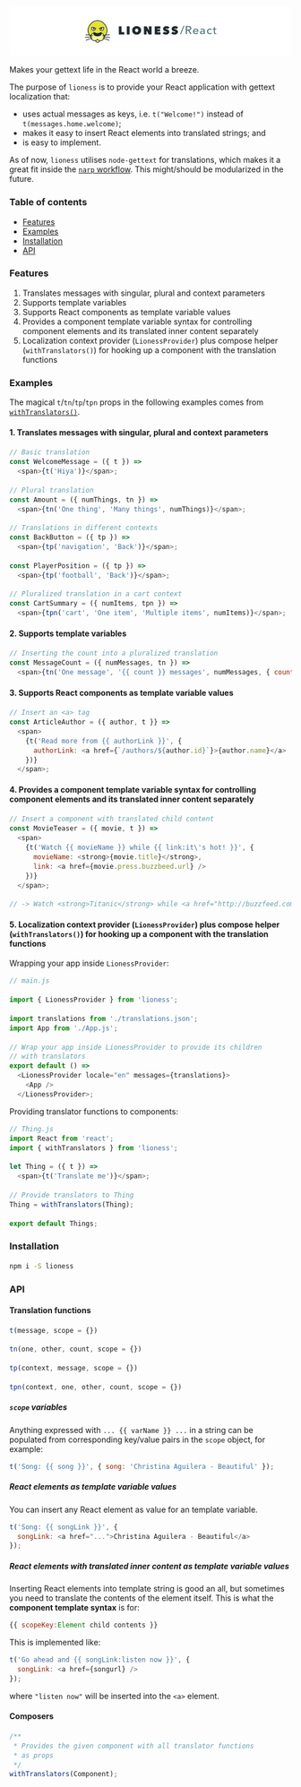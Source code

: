 ![lioness](docs/lioness-react.png)

Makes your gettext life in the React world a breeze.

The purpose of `lioness` is to provide your React application with gettext localization that:

* uses actual messages as keys, i.e. `t("Welcome!")` instead of `t(messages.home.welcome)`;
* makes it easy to insert React elements into translated strings; and
* is easy to implement.

As of now, `lioness` utilises `node-gettext` for translations, which makes it a great fit inside the [`narp` workflow](https://github.com/laget-se/narp). This might/should be modularized in the future.

### Table of contents

* [Features](#features)
* [Examples](#examples)
* [Installation](#installation)
* [API](#api)

### Features

1. Translates messages with singular, plural and context parameters
2. Supports template variables
3. Supports React components as template variable values
4. Provides a component template variable syntax for controlling component elements and its translated inner content separately
5. Localization context provider (`LionessProvider`) plus compose helper (`withTranslators()`) for hooking up a component with the translation functions

### Examples

The magical `t`/`tn`/`tp`/`tpn` props in the following examples comes from [`withTranslators()`](#composers).

#### 1. Translates messages with singular, plural and context parameters

```js
// Basic translation
const WelcomeMessage = ({ t }) =>
  <span>{t('Hiya')}</span>;

// Plural translation
const Amount = ({ numThings, tn }) =>
  <span>{tn('One thing', 'Many things', numThings)}</span>;

// Translations in different contexts
const BackButton = ({ tp }) =>
  <span>{tp('navigation', 'Back')}</span>;

const PlayerPosition = ({ tp }) =>
  <span>{tp('football', 'Back')}</span>;

// Pluralized translation in a cart context
const CartSummary = ({ numItems, tpn }) =>
  <span>{tpn('cart', 'One item', 'Multiple items', numItems)}</span>;
```

#### 2. Supports template variables

```js
// Inserting the count into a pluralized translation
const MessageCount = ({ numMessages, tn }) =>
  <span>{tn('One message', '{{ count }} messages', numMessages, { count: numMessages })}</span>;
```

#### 3. Supports React components as template variable values

```js
// Insert an <a> tag
const ArticleAuthor = ({ author, t }} =>
  <span>
    {t('Read more from {{ authorLink }}', {
      authorLink: <a href={`/authors/${author.id}`}>{author.name}</a>
    })}
  </span>;
```

#### 4. Provides a component template variable syntax for controlling component elements and its translated inner content separately

```js
// Insert a component with translated child content
const MovieTeaser = ({ movie, t }) =>
  <span>
    {t('Watch {{ movieName }} while {{ link:it\'s hot! }}', {
      movieName: <strong>{movie.title}</strong>,
      link: <a href={movie.press.buzzbeed.url} />
    })}
  </span>;

// -> Watch <strong>Titanic</strong> while <a href="http://buzzfeed.com/titanic-is-hot">it's hot!</a>
```

#### 5. Localization context provider (`LionessProvider`) plus compose helper (`withTranslators()`) for hooking up a component with the translation functions

Wrapping your app inside `LionessProvider`:

```js
// main.js

import { LionessProvider } from 'lioness';

import translations from './translations.json';
import App from './App.js';

// Wrap your app inside LionessProvider to provide its children
// with translators
export default () =>
  <LionessProvider locale="en" messages={translations}>
    <App />
  </LionessProvider>;
```

Providing translator functions to components:

```js
// Thing.js
import React from 'react';
import { withTranslators } from 'lioness';

let Thing = ({ t }) =>
  <span>{t('Translate me')}</span>;

// Provide translators to Thing
Thing = withTranslators(Thing);

export default Things;
```

### Installation

```sh
npm i -S lioness
```

### API

#### Translation functions

```js
t(message, scope = {})

tn(one, other, count, scope = {})

tp(context, message, scope = {})

tpn(context, one, other, count, scope = {})
```

##### `scope` variables

Anything expressed with `... {{ varName }} ...` in a string can be populated from corresponding key/value pairs in the `scope` object, for example:

```js
t('Song: {{ song }}', { song: 'Christina Aguilera - Beautiful' });
```

##### React elements as template variable values

You can insert any React element as value for an template variable.

```js
t('Song: {{ songLink }}', {
  songLink: <a href="...">Christina Aguilera - Beautiful</a>
});
```

##### React elements with translated inner content as template variable values

Inserting React elements into template string is good an all, but sometimes you need to translate the contents of the element itself. This is what the **component template syntax** is for:

```js
{{ scopeKey:Element child contents }}
```

This is implemented like:

```js
t('Go ahead and {{ songLink:listen now }}', {
  songLink: <a href={songurl} />
});
```

where `"listen now"` will be inserted into the `<a>` element.

#### Composers

```js
/**
 * Provides the given component with all translator functions
 * as props
 */
withTranslators(Component);
```
